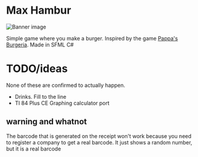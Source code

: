 # Max Hambur
![Banner image](https://i.imgur.com/R8oHEfP.png)

Simple game where you make a burger. Inspired by the game [Pappa's Burgeria](https://www.coolmathgames.com/0-papas-burgeria). Made in SFML C#


# TODO/ideas
None of these are confirmed to actually happen.
- Drinks. Fill to the line
- TI 84 Plus CE Graphing calculator port

## warning and whatnot
The barcode that is generated on the receipt won't work because you need to register a company to get a real barcode. It just shows a random number, but it is a real barcode